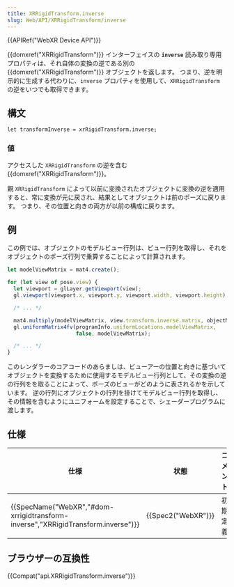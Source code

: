 ```yaml
---
title: XRRigidTransform.inverse
slug: Web/API/XRRigidTransform/inverse
---
```

{{APIRef("WebXR Device API")}}

{{domxref("XRRigidTransform")}} インターフェイスの **`inverse`** 読み取り専用プロパティは、それ自体の変換の逆である別の {{domxref("XRRigidTransform")}} オブジェクトを返します。 つまり、逆を明示的に生成する代わりに、`inverse` プロパティを使用して、`XRRigidTransform` の逆をいつでも取得できます。

## 構文

```
let transformInverse = xrRigidTransform.inverse;
```

### 値

アクセスした `XRRigidTransform` の逆を含む {{domxref("XRRigidTransform")}}。

親 `XRRigidTransform` によって以前に変換されたオブジェクトに変換の逆を適用すると、常に変換が元に戻され、結果としてオブジェクトは前のポーズに戻ります。 つまり、その位置と向きの両方が以前の構成に戻ります。

## 例

この例では、オブジェクトのモデルビュー行列は、ビュー行列を取得し、それをオブジェクトのポーズ行列で乗算することによって計算されます。

```js
let modelViewMatrix = mat4.create();

for (let view of pose.view) {
  let viewport = glLayer.getViewport(view);
  gl.viewport(viewport.x, viewport.y, viewport.width, viewport.height);

  /* ... */

  mat4.multiply(modelViewMatrix, view.transform.inverse.matrix, objectMatrix);
  gl.uniformMatrix4fv(programInfo.uniformLocations.modelViewMatrix,
                      false, modelViewMatrix);

  /* ... */
}
```

このレンダラーのコアコードのあらましは、ビューアーの位置と向きに基づいてオブジェクトを変換するために使用するモデルビュー行列として、その変換の逆の行列をを取ることによって、ポーズのビューがどのように表されるかを示しています。 逆の行列にオブジェクトの行列を掛けてモデルビュー行列を取得し、その情報を含むようにユニフォームを設定することで、シェーダープログラムに渡します。

## 仕様

| 仕様                                                                                                         | 状態                     | コメント |
| ------------------------------------------------------------------------------------------------------------ | ------------------------ | -------- |
| {{SpecName("WebXR","#dom-xrrigidtransform-inverse","XRRigidTransform.inverse")}} | {{Spec2("WebXR")}} | 初期定義 |

## ブラウザーの互換性

{{Compat("api.XRRigidTransform.inverse")}}

